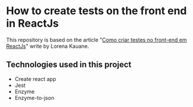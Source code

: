 # How to create tests on the front end in ReactJs
This repository is based on the article "[Como criar testes no front-end em ReactJs](https://lorenakauane.com.br/como-criar-testes-no-front-end-em-reactjs/)" write by Lorena Kauane. 

## Technologies used in this project
* Create react app
* Jest
* Enzyme
* Enzyme-to-json
